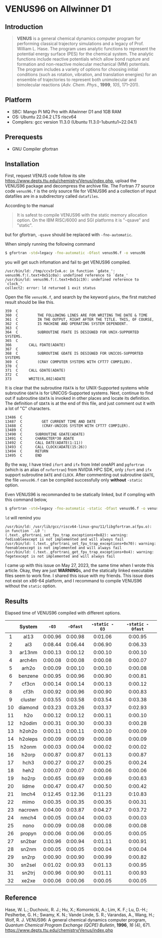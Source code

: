 # VENUS96 on Allwinner D1

## Introduction

> **VENUS** is a general chemical dynamics computer program for performing classical trajectory simulations and a legacy of Prof. William L. Hase. The program uses analytic functions to represent the potential energy surface (PES) for the chemical system. The analytic functions include reactive potentials which allow bond rupture and formation and non-reactive molecular mechanical (MM) potentials. The program includes a variety of options for choosing initial conditions (such as rotation, vibration, and translation energies) for an ensemble of trajectories to represent both unimolecular and bimolecular reactions (_Adv. Chem. Phys._, **1999**, _105_, 171–201).

## Platform

- SBC: Mango Pi MQ Pro with Allwinner D1 and 1GB RAM
- OS: Ubuntu 22.04.2 LTS riscv64
- Compilers: gcc version 11.3.0 (Ubuntu 11.3.0-1ubuntu1~22.04.1)

## Prerequests

- GNU Compiler gfortran

## Installation

First, request VENUS code follow its site https://www.depts.ttu.edu/chemistry/Venus/index.php, upload the VENUS96 package and decompress the archive file. The Fortran 77 source code `venus96.f` is the only source file for VENUS96 and a collection of input datafiles are in a subdirectory called `datafiles`.

According to the manual

> It is safest to compile VENUS96 with the static memory allocation option. On the IBM RISC/6000 and SGI platforms it is "-qsave" and "static".

but for gfortran, `-qsave` should be replaced with `-fno-automatic`.

When simply running the following command

```sh
$ gfortran -std=legacy -fno-automatic -Ofast venus96.f -o venus96
```

you will get such infomation and fail to get VENUS96 compiled.

```
/usr/bin/ld: /tmp/ccv3rIvA.o: in function `gdate_':
venus96.f:(.text+0x51c0a): undefined reference to `date_'
/usr/bin/ld: venus96.f:(.text+0x51c19): undefined reference to `clock_'
collect2: error: ld returned 1 exit status
```

Open the file `venus96.f`, and search by the keyword `gdate`, the first matched result should be like this.

```fortran77
359  C
360  C         THE FOLLOWING LINES ARE FOR WRITING THE DATE & TIME
361  C         IN THE OUTPUT, RIGHT AFTER THE TITLE. THIS, OF COURSE,
362  C         IS MACHINE AND OPERATING SYSTEM DEPENDENT.
363  C
364  C         SUBROUTINE FDATE IS DESIGNED FOR UNIX-SUPPORTED SYSTEMS.
365  C
366        CALL FDATE(ADATE)
367  C
368  C         SUBROUTINE GDATE IS DESIGNED FOR UNICOS-SUPPORTED SYSTEMS
369  C         (CRAY COMPUTER SYSTEMS WITH CFT77 COMPILER).
370  C
371  C     CALL GDATE(ADATE)
372  C
373        WRITE(6,802)ADATE
```

It is clear that the subroutine `FDATA` is for UNIX-Supported systems while subroutine `GDATA` is for UNICOS-Supported systems. Next, continue to find out if subroutine `GDATA` is invoked in other places and locate its definition. The definition of `GDATA` is at the end of this file, and just comment out it with a lot of "C" characters.

```fortran77
13486  C
13487  C         GET CURRENT TIME AND DATE
13488  C         (CRAY-UNICOS SYSTEM WITH CFT77 COMPILER).
13489  C
13490  C      SUBROUTINE GDATE(ADATE)
13491  C      CHARACTER*30 ADATE
13492  C      CALL DATE(ADATE(1:11))
13493  C      CALL CLOCK(ADATE(15:26))
13494  C      RETURN
13495  C      END
```

By the way, I have tried `ifort` and `ifx` from Intel oneAPI and `pgfortran` (which is an alias of `nvfortran`) from NVIDIA HPC SDK, only `ifort` and `ifx` support subroutine `DATE` and `CLOCK`. After commenting out subroutine `GDATE`, the file `venus96.f` can be compiled successfully only **without** `-static` option.

Even VENUS96 is recommanded to be statically linked, but if compling with this command below,

```sh
$ gfortran -std=legacy -fno-automatic -static -Ofast venus96.f -o venus96
```

`ld` will remind you

```
/usr/bin/ld: /usr/lib/gcc/riscv64-linux-gnu/11/libgfortran.a(fpu.o): in function `.L0 ':
(.text._gfortrani_set_fpu_trap_exceptions+0x82): warning: fedisableexcept is not implemented and will always fail
/usr/bin/ld: (.text._gfortrani_set_fpu_trap_exceptions+0x70): warning: feenableexcept is not implemented and will always fail
/usr/bin/ld: (.text._gfortrani_get_fpu_trap_exceptions+0x4): warning: fegetexcept is not implemented and will always fail
```

I came up with this issue on May 27, 2023, the same time when I wrote this article. Okay, they are just **WARNING**s, and the statically linked executable files seem to work fine. I shared this issue with my friends. This issue does not exist on x86-64 platform, and I recommand to compile VENUS96 without the `static` option.

## Results

Elapsed time of VENUS96 compiled with different options.

|     | System  |  `-O3`  | `-Ofast` | `-static -O3` | `-static -Ofast` |
|:---:|:-------:|:-------:|:--------:|:-------------:|:----------------:|
|  1  |  al13   | 0:00.96 | 0:00.98  |    0:01.06    |     0:00.95      |
|  2  |   al3   | 0:08.44 | 0:06.44  |    0:06.90    |     0:06.33      |
|  3  | ar13nm  | 0:00.13 | 0:00.12  |    0:00.10    |     0:00.10      |
|  4  | arch4m  | 0:00.08 | 0:00.08  |    0:00.08    |     0:00.07      |
|  5  |  arh2o  | 0:00.09 | 0:00.10  |    0:00.10    |     0:00.08      |
|  6  | benzene | 0:00.95 | 0:00.96  |    0:00.90    |     0:00.81      |
|  7  |  cf3cn  | 0:00.14 | 0:00.14  |    0:00.13    |     0:00.12      |
|  8  |  cf3h   | 0:00.92 | 0:00.96  |    0:00.90    |     0:00.83      |
|  9  | cluster | 0:03.55 | 0:03.58  |    0:03.54    |     0:03.38      |
| 10  | diamond | 0:03.23 | 0:03.26  |    0:03.37    |     0:02.93      |
| 11  |   h2o   | 0:00.12 | 0:00.12  |    0:00.11    |     0:00.10      |
| 12  | h2odim  | 0:00.31 | 0:00.30  |    0:00.33    |     0:00.28      |
| 13  | h2oh2o  | 0:00.11 | 0:00.11  |    0:00.10    |     0:00.09      |
| 14  | h2oleps | 0:00.09 | 0:00.09  |    0:00.08    |     0:00.09      |
| 15  |  h2onm  | 0:00.03 | 0:00.04  |    0:00.02    |     0:00.02      |
| 16  |  h2orp  | 0:00.87 | 0:00.87  |    0:01.13    |     0:00.87      |
| 17  |  hch3   | 0:00.27 | 0:00.27  |    0:00.25    |     0:00.24      |
| 18  |  heh2   | 0:00.07 | 0:00.07  |    0:00.06    |     0:00.06      |
| 19  |  ho2rp  | 0:00.65 | 0:00.69  |    0:00.69    |     0:00.63      |
| 20  |  lidme  | 0:00.47 | 0:00.47  |    0:00.50    |     0:00.42      |
| 21  |  lmch4  | 0:12.45 | 0:12.36  |    0:11.23    |     0:10.83      |
| 22  |  mimo   | 0:00.35 | 0:00.35  |    0:00.35    |     0:00.31      |
| 23  | nacrown | 0:04.00 | 0:03.87  |    0:04.27    |     0:03.72      |
| 24  |  nmch4  | 0:00.05 | 0:00.04  |    0:00.03    |     0:00.03      |
| 25  |  nono   | 0:00.09 | 0:00.08  |    0:00.08    |     0:00.08      |
| 26  | propyn  | 0:00.06 | 0:00.06  |    0:00.05    |     0:00.05      |
| 27  | sn2bar  | 0:00.96 | 0:00.94  |    0:01.11    |     0:00.91      |
| 28  |  sn2nm  | 0:00.05 | 0:00.05  |    0:00.04    |     0:00.04      |
| 29  |  sn2rp  | 0:00.90 | 0:00.90  |    0:00.99    |     0:00.82      |
| 30  | sn2sel  | 0:01.02 | 0:00.93  |    0:01.13    |     0:00.95      |
| 31  | sn2trj  | 0:00.96 | 0:00.90  |    0:01.11    |     0:00.93      |
| 32  |  xe2xe  | 0:00.06 | 0:00.06  |    0:00.05    |     0:00.05      |

## Reference

Hase, W. L.; Duchovic, R. J.; Hu, X.; Komornicki, A.; Lim, K. F.; Lu, D.-H.; Peslherbe, G. H.; Swamy, K. N.; Vande Linde, S. R.; Varandas, A., Wang, H.; Wolf, R. J. VENUS96: A general chemical dynamics computer program, _Quantum Chemical Program Exchange (QCPE) Bulletin_, **1996**, _16_ (4), 671. https://www.depts.ttu.edu/chemistry/Venus/index.php
